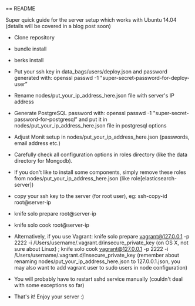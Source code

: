 == README

Super quick guide for the server setup which works with Ubuntu 14.04 (details will be covered in a blog post soon)

* Clone repository

* bundle install

* berks install

* Put your ssh key in data_bags/users/deploy.json and password generated with: openssl passwd -1 "super-secret-password-for-deploy-user”

* Rename nodes/put_your_ip_address_here.json file with server's IP address

* Generate PostgreSQL password with: openssl passwd -1 "super-secret-password-for-postgresql” and put it in nodes/put_your_ip_address_here.json file in postgresql options

* Adjust Monit setup in nodes/put_your_ip_address_here.json (passwords, email address etc.)

* Carefully check all configuration options in roles directory (like the data directory for Mongodb).

* If you don't like to install some components, simply remove these roles from nodes/put_your_ip_address_here.json (like role[elasticsearch-server])

* copy your ssh key to the server (for root user), eg: ssh-copy-id root@server-ip

* knife solo prepare root@server-ip

* knife solo cook root@server-ip

* Alternatively, if you use Vagrant: knife solo prepare vagrant@127.0.0.1 -p 2222 -i /Users/username/.vagrant.d/insecure_private_key (on OS X, not sure about Linux) ; knife solo cook vagrant@127.0.0.1 -p 2222 -i /Users/username/.vagrant.d/insecure_private_key (remember about renaming nodes/put_your_ip_address_here.json to 127.0.0.1.json, you may also want to add vagrant user to sudo users in node configuration)

* You will probably have to restart sshd service manually (couldn't deal with some exceptions so far)

* That's it! Enjoy your server :)



